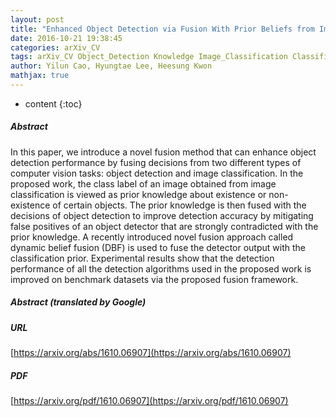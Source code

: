 ```yaml
---
layout: post
title: "Enhanced Object Detection via Fusion With Prior Beliefs from Image Classification"
date: 2016-10-21 19:38:45
categories: arXiv_CV
tags: arXiv_CV Object_Detection Knowledge Image_Classification Classification Detection
author: Yilun Cao, Hyungtae Lee, Heesung Kwon
mathjax: true
---
```


* content
{:toc}

##### Abstract
In this paper, we introduce a novel fusion method that can enhance object detection performance by fusing decisions from two different types of computer vision tasks: object detection and image classification. In the proposed work, the class label of an image obtained from image classification is viewed as prior knowledge about existence or non-existence of certain objects. The prior knowledge is then fused with the decisions of object detection to improve detection accuracy by mitigating false positives of an object detector that are strongly contradicted with the prior knowledge. A recently introduced novel fusion approach called dynamic belief fusion (DBF) is used to fuse the detector output with the classification prior. Experimental results show that the detection performance of all the detection algorithms used in the proposed work is improved on benchmark datasets via the proposed fusion framework.

##### Abstract (translated by Google)


##### URL
[https://arxiv.org/abs/1610.06907](https://arxiv.org/abs/1610.06907)

##### PDF
[https://arxiv.org/pdf/1610.06907](https://arxiv.org/pdf/1610.06907)

